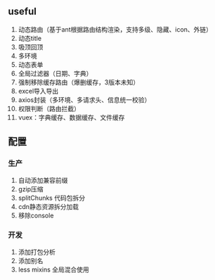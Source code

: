 ## useful
1. 动态路由（基于ant根据路由结构渲染，支持多级、隐藏、icon、外链）
2. 动态title
3. 吸顶回顶
4. 多环境
5. 动态表单
6. 全局过滤器（日期、字典）
7. 强制移除缓存路由（爆删缓存，3版本未知）
8. excel导入导出
9. axios封装（多环境、多请求头、信息统一校验）
10. 权限判断（路由拦截）
11. vuex：字典缓存、数据缓存、文件缓存


## 配置

### 生产

1. 自动添加兼容前缀
2. gzip压缩
3. splitChunks 代码包拆分
4. cdn静态资源拆分加载
5. 移除console

### 开发
1. 添加打包分析
2. 添加别名
3. less mixins 全局混合使用



